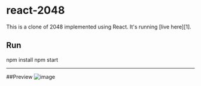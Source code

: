 # react-2048
This is a clone of 2048 implemented using React. It's running [live here][1].
## Run ##
npm install
npm start

---
##Preview
![image](https://github.com/PanJiaChen/react-2048/blob/master/public/img/2048.png)
